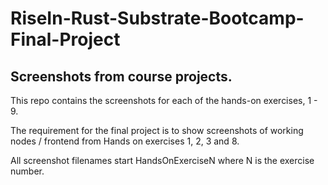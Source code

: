 # RiseIn-Rust-Substrate-Bootcamp-Final-Project

## Screenshots from course projects.
This repo contains the screenshots for each of the hands-on exercises, 1 - 9.

The requirement for the final project is to show screenshots of working nodes / frontend from Hands on exercises 1, 2, 3 and 8.

All screenshot filenames start HandsOnExerciseN where N is the exercise number.

